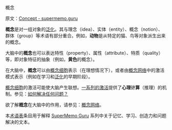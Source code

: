 概念

原文：[Concept - supermemo.guru](https://supermemo.guru/wiki/Concept)

**概念**是对一组对象的[泛化](https://supermemo.guru/wiki/Generalization)。其与理念（idea）、实体（entity）、概念（notion）、群体（group）等术语有部分重合。例如，**动物**是从特定的猫、鸟等对象派生出来的概念。

大脑中的**概念**也可以表达特性（property）、属性（attribute）、特质（quality）等，即对象特征的抽象（例如，**黄色**的概念）。

在大脑中，**概念**可以由[概念细胞](https://supermemo.guru/wiki/Concept_cell)表示（在理想情况下），或者由[概念网络](https://supermemo.guru/wiki/Concept_network)中的激活模式表示（例如在学习和[泛化](https://supermemo.guru/wiki/Generalization)的早期阶段）。

[概念细胞](https://supermemo.guru/wiki/Concept_cell)的激活可能使大脑产生联想。[一系列的激活](https://supermemo.guru/wiki/Spreading_activation)提供了**心理计算**（推理）的机制。参见：[如何解决任何问题？](https://supermemo.guru/wiki/How_to_solve_any_problem%3F)

欲了解**概念**在大脑中的作用，请参见：[概念网络](https://supermemo.guru/wiki/Concept_network)。

本[术语表](https://supermemo.guru/wiki/Glossary)条目用于解释 [SuperMemo Guru](https://supermemo.guru/wiki/SuperMemo_Guru) 系列中关于记忆、学习、创造力和问题解决的文本。